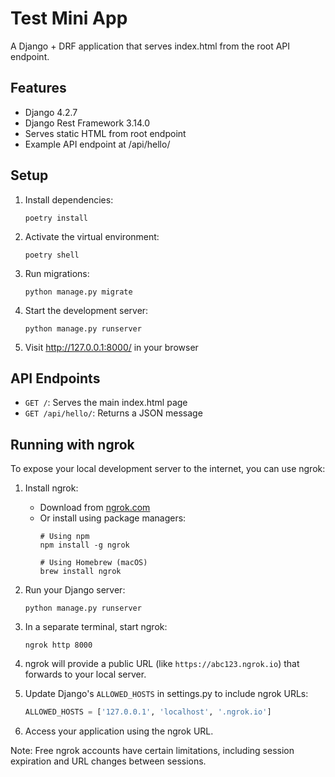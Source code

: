 # Test Mini App

A Django + DRF application that serves index.html from the root API endpoint.

## Features

- Django 4.2.7
- Django Rest Framework 3.14.0
- Serves static HTML from root endpoint
- Example API endpoint at /api/hello/

## Setup

1. Install dependencies:
   ```
   poetry install
   ```

2. Activate the virtual environment:
   ```
   poetry shell
   ```

3. Run migrations:
   ```
   python manage.py migrate
   ```

4. Start the development server:
   ```
   python manage.py runserver
   ```

5. Visit http://127.0.0.1:8000/ in your browser

## API Endpoints

- `GET /`: Serves the main index.html page
- `GET /api/hello/`: Returns a JSON message

## Running with ngrok

To expose your local development server to the internet, you can use ngrok:

1. Install ngrok:
   - Download from [ngrok.com](https://ngrok.com/download)
   - Or install using package managers:
     ```
     # Using npm
     npm install -g ngrok
     
     # Using Homebrew (macOS)
     brew install ngrok
     ```

2. Run your Django server:
   ```
   python manage.py runserver
   ```

3. In a separate terminal, start ngrok:
   ```
   ngrok http 8000
   ```

4. ngrok will provide a public URL (like `https://abc123.ngrok.io`) that forwards to your local server.

5. Update Django's `ALLOWED_HOSTS` in settings.py to include ngrok URLs:
   ```python
   ALLOWED_HOSTS = ['127.0.0.1', 'localhost', '.ngrok.io']
   ```

6. Access your application using the ngrok URL.

Note: Free ngrok accounts have certain limitations, including session expiration and URL changes between sessions.
